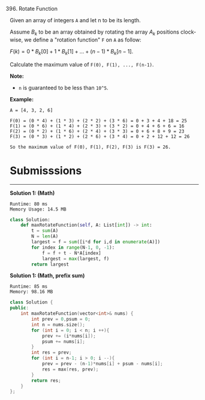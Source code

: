 396. Rotate Function

Given an array of integers `A` and let n to be its length.

Assume $B_k$ to be an array obtained by rotating the array $A_k$ positions clock-wise, we define a "rotation function" `F` on `A` as follow:

$F(k) = 0 * B_k[0] + 1 * B_k[1] + ... + (n-1) * B_k[n-1]$.

Calculate the maximum value of `F(0), F(1), ..., F(n-1)`.

**Note:**

* `n` is guaranteed to be less than `10^5`.

**Example:**
```
A = [4, 3, 2, 6]

F(0) = (0 * 4) + (1 * 3) + (2 * 2) + (3 * 6) = 0 + 3 + 4 + 18 = 25
F(1) = (0 * 6) + (1 * 4) + (2 * 3) + (3 * 2) = 0 + 4 + 6 + 6 = 16
F(2) = (0 * 2) + (1 * 6) + (2 * 4) + (3 * 3) = 0 + 6 + 8 + 9 = 23
F(3) = (0 * 3) + (1 * 2) + (2 * 6) + (3 * 4) = 0 + 2 + 12 + 12 = 26

So the maximum value of F(0), F(1), F(2), F(3) is F(3) = 26.
```

# Submisssions
---
**Solution 1: (Math)**
```
Runtime: 80 ms
Memory Usage: 14.5 MB
```
```python
class Solution:
    def maxRotateFunction(self, A: List[int]) -> int:
        t = sum(A)
        N = len(A)
        largest = f = sum([i*d for i,d in enumerate(A)])
        for index in range(N-1, 0, -1):
            f = f + t - N*A[index]
            largest = max(largest, f)
        return largest
```

**Solution 1: (Math, prefix sum)**
```
Runtime: 85 ms
Memory: 98.16 MB
```
```c++
class Solution {
public:
    int maxRotateFunction(vector<int>& nums) {
        int prev = 0,psum = 0;
        int n = nums.size();
        for (int i = 0; i < n; i ++){
            prev += (i*nums[i]);
            psum += nums[i];
        }
        int res = prev;
        for (int i = n-1; i > 0; i --){
            prev = prev - (n-1)*nums[i] + psum - nums[i];
            res = max(res, prev);
        }
        return res;
    }
};
```
